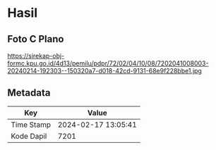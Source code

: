 # Hasil

## Foto C Plano

https://sirekap-obj-formc.kpu.go.id/4d13/pemilu/pdpr/72/02/04/10/08/7202041008003-20240214-192303--150320a7-d018-42cd-9131-68e9f228bbe1.jpg


## Metadata

| Key        | Value               |
| ---------- | ------------------- |
| Time Stamp | 2024-02-17 13:05:41 |
| Kode Dapil | 7201                |



